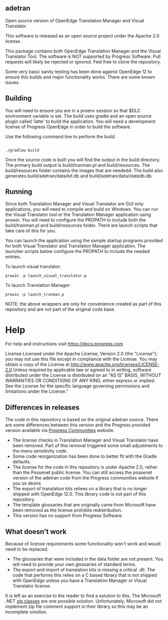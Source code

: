 ## adetran
Open source version of OpenEdge Translation Manager and Visual Translator

This software is released as an open source project under the Apache 2.0 license.

This package contains both OpenEdge Translation Manager and the Visual Translator Tool. The software is NOT supported by Progress Software. Pull requests will likely be rejected or ignored. Feel free to clone the repository.

Some very basic sanity testing has been done against OpenEdge 12 to ensure this builds and major functionality works.  There are some known issues.


## Building

You will need to ensure you are in a proenv session so that $DLC environment variable is set.  The build uses gradle and an open source plugin called 'latte' to build the application.  You will need a development license of Progress OpenEdge in order to build the software.

Use the following command line to perform the build.

```

./gradlew build

```

Once the source code is built you will find the output in the build directory. The primary build output is build/tranman.pl and build/resources.  The build/resources folder contains the images that are neededd.  The build also generates build/adetran/data/kit.db and build/adetran/data/xlatedb.db.

## Running

Since both Translation Manager and Visual Translator are GUI only applications, you will need to compile and build on Windows.  You can run the Visual Translator tool or the Translation Manager application using prowin.  You will need to configure the PROPATH to include both the build/tranman.pl and build/resources folder.  There are launch scripts that take care of this for you.

You can launch the application using the sample startup programs provided for both Visual Translator and Translation Manager application.  The launcher scripts below configure the PROPATH to include the needed entries.

To launch visual translator:
```
prowin -p launch_visual_translator.p
```

To launch Translation Manager:
```
prowin -p launch_tranman.p
```

NOTE: the above wrappers are only for convenience created as part of this repository and are not part of the original code base.

# Help

For help and instructions visit https://docs.progress.com


License Licensed under the Apache License, Version 2.0 (the "License"); you may not use this file except in compliance with the License. You may obtain a copy of the License at http://www.apache.org/licenses/LICENSE-2.0 Unless required by applicable law or agreed to in writing, software distributed under the License is distributed on an "AS IS" BASIS, WITHOUT WARRANTIES OR CONDITIONS OF ANY KIND, either express or implied. See the License for the specific language governing permissions and limitations under the License.”

## Differences in releases

The code in this repository is based on the original adetran source. There are some differences between this version and the Progress provided version available via [Progress Communities](https://knowledgebase.progress.com/articles/Article/P9621) website.

* The license checks in Translation Manager and Visual Translator have been removed. Part of this removal triggered some small adjustments to the menu sensitivity code.
* Some code reorganization has been done to better fit with the Gradle defaults.
* The license for the code in this repository is under Apache 2.0, rather than the Possenet public license. You can still access the possenet version of the adetran code from the Progress communities website if you so desire.
* The export of translation kits reliees on a library that is no longer shipped with OpenEdge 12.0. This library code is not part of this repository.
* The template glossaries that are originally came from Microsoft have been removed as the license prohibits redistribution.
* This version has no support from Progress Software.


## What doesn't work

Because of license requirements some functionality won't work and would need to be replaced.  

* The glossaries that were included in the data folder are not present. You will need to provide your own glossaries of standard terms.
* The export and import of translation kits is missing a critical .dll. The code that performs this relies on a C based library that is not shipped with OpenEdge unless you have a Translation Manager or Visual Translator license. 

It is left as an exercise to the reader to find a solution to this. The Microsoft .NET [zip classes](https://docs.microsoft.com/en-us/dotnet/api/system.io.compression.zipfile?view=netframework-4.8) are one possible solution.  Unfortunately, Microsoft did not implement zip file comment support in their library so this may be an incomplete solution. 

